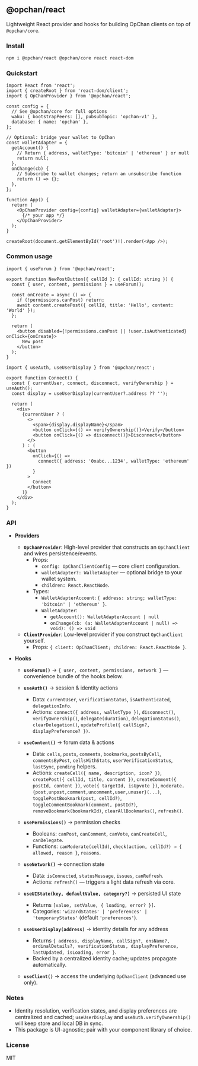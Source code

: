 ## @opchan/react

Lightweight React provider and hooks for building OpChan clients on top of `@opchan/core`.

### Install

```bash
npm i @opchan/react @opchan/core react react-dom
```

### Quickstart

```tsx
import React from 'react';
import { createRoot } from 'react-dom/client';
import { OpChanProvider } from '@opchan/react';

const config = {
  // See @opchan/core for full options
  waku: { bootstrapPeers: [], pubsubTopic: 'opchan-v1' },
  database: { name: 'opchan' },
};

// Optional: bridge your wallet to OpChan
const walletAdapter = {
  getAccount() {
    // Return { address, walletType: 'bitcoin' | 'ethereum' } or null
    return null;
  },
  onChange(cb) {
    // Subscribe to wallet changes; return an unsubscribe function
    return () => {};
  },
};

function App() {
  return (
    <OpChanProvider config={config} walletAdapter={walletAdapter}>
      {/* your app */}
    </OpChanProvider>
  );
}

createRoot(document.getElementById('root')!).render(<App />);
```

### Common usage

```tsx
import { useForum } from '@opchan/react';

export function NewPostButton({ cellId }: { cellId: string }) {
  const { user, content, permissions } = useForum();

  const onCreate = async () => {
    if (!permissions.canPost) return;
    await content.createPost({ cellId, title: 'Hello', content: 'World' });
  };

  return (
    <button disabled={!permissions.canPost || !user.isAuthenticated} onClick={onCreate}>
      New post
    </button>
  );
}
```

```tsx
import { useAuth, useUserDisplay } from '@opchan/react';

export function Connect() {
  const { currentUser, connect, disconnect, verifyOwnership } = useAuth();
  const display = useUserDisplay(currentUser?.address ?? '');

  return (
    <div>
      {currentUser ? (
        <>
          <span>{display.displayName}</span>
          <button onClick={() => verifyOwnership()}>Verify</button>
          <button onClick={() => disconnect()}>Disconnect</button>
        </>
      ) : (
        <button
          onClick={() =>
            connect({ address: '0xabc...1234', walletType: 'ethereum' })
          }
        >
          Connect
        </button>
      )}
    </div>
  );
}
```

### API

- **Providers**
  - **`OpChanProvider`**: High-level provider that constructs an `OpChanClient` and wires persistence/events.
    - Props:
      - `config: OpChanClientConfig` — core client configuration.
      - `walletAdapter?: WalletAdapter` — optional bridge to your wallet system.
      - `children: React.ReactNode`.
    - Types:
      - `WalletAdapterAccount`: `{ address: string; walletType: 'bitcoin' | 'ethereum' }`.
      - `WalletAdapter`:
        - `getAccount(): WalletAdapterAccount | null`
        - `onChange(cb: (a: WalletAdapterAccount | null) => void): () => void`
  - **`ClientProvider`**: Low-level provider if you construct `OpChanClient` yourself.
    - Props: `{ client: OpChanClient; children: React.ReactNode }`.

- **Hooks**
  - **`useForum()`** → `{ user, content, permissions, network }` — convenience bundle of the hooks below.

  - **`useAuth()`** → session & identity actions
    - Data: `currentUser`, `verificationStatus`, `isAuthenticated`, `delegationInfo`.
    - Actions: `connect({ address, walletType })`, `disconnect()`, `verifyOwnership()`,
      `delegate(duration)`, `delegationStatus()`, `clearDelegation()`,
      `updateProfile({ callSign?, displayPreference? })`.

  - **`useContent()`** → forum data & actions
    - Data: `cells`, `posts`, `comments`, `bookmarks`, `postsByCell`, `commentsByPost`,
      `cellsWithStats`, `userVerificationStatus`, `lastSync`, `pending` helpers.
    - Actions: `createCell({ name, description, icon? })`,
      `createPost({ cellId, title, content })`,
      `createComment({ postId, content })`,
      `vote({ targetId, isUpvote })`,
      `moderate.{post,unpost,comment,uncomment,user,unuser}(...)`,
      `togglePostBookmark(post, cellId?)`, `toggleCommentBookmark(comment, postId?)`,
      `removeBookmark(bookmarkId)`, `clearAllBookmarks()`, `refresh()`.

  - **`usePermissions()`** → permission checks
    - Booleans: `canPost`, `canComment`, `canVote`, `canCreateCell`, `canDelegate`.
    - Functions: `canModerate(cellId)`, `check(action, cellId?) → { allowed, reason }`, `reasons`.

  - **`useNetwork()`** → connection state
    - Data: `isConnected`, `statusMessage`, `issues`, `canRefresh`.
    - Actions: `refresh()` — triggers a light data refresh via core.

  - **`useUIState(key, defaultValue, category?)`** → persisted UI state
    - Returns `[value, setValue, { loading, error? }]`.
    - Categories: `'wizardStates' | 'preferences' | 'temporaryStates'` (default `'preferences'`).

  - **`useUserDisplay(address)`** → identity details for any address
    - Returns `{ address, displayName, callSign?, ensName?, ordinalDetails?, verificationStatus, displayPreference, lastUpdated, isLoading, error }`.
    - Backed by a centralized identity cache; updates propagate automatically.

  - **`useClient()`** → access the underlying `OpChanClient` (advanced use only).

### Notes

- Identity resolution, verification states, and display preferences are centralized and cached;
  `useUserDisplay` and `useAuth.verifyOwnership()` will keep store and local DB in sync.
- This package is UI-agnostic; pair with your component library of choice.

### License

MIT


